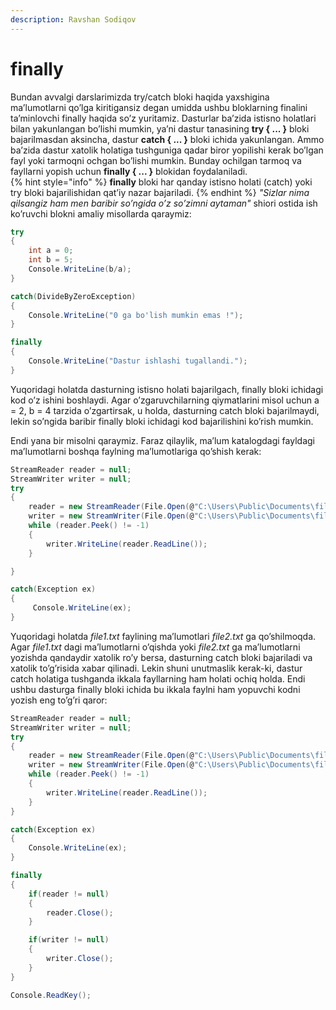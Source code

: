 ```yaml
---
description: Ravshan Sodiqov
---
```

# finally

  Bundan avvalgi  darslarimizda try/catch bloki haqida yaxshigina ma’lumotlarni qo’lga kiritigansiz degan umidda ushbu bloklarning finalini ta’minlovchi finally haqida so’z yuritamiz.
   Dasturlar ba’zida istisno holatlari bilan yakunlangan bo’lishi mumkin, ya’ni dastur tanasining  **try { ... }**  bloki bajarilmasdan aksincha, dastur **catch { ... }** bloki ichida yakunlangan. Ammo ba’zida dastur xatolik holatiga tushguniga qadar biror yopilishi kerak bo’lgan fayl yoki tarmoqni ochgan bo’lishi mumkin.  Bunday ochilgan tarmoq va fayllarni yopish uchun **finally { ... }** blokidan foydalaniladi.  
{% hint style="info" %}
  **finally** bloki har qanday istisno holati (catch) yoki try bloki bajarilishidan qat’iy nazar bajariladi.
{% endhint %}
*"Sizlar nima qilsangiz ham men baribir so’ngida o’z so’zimni aytaman"* shiori ostida ish ko’ruvchi blokni amaliy misollarda qaraymiz:

```csharp
try
{
    int a = 0;
    int b = 5;
    Console.WriteLine(b/a);
}

catch(DivideByZeroException)
{
    Console.WriteLine("0 ga bo'lish mumkin emas !");
}

finally
{
    Console.WriteLine("Dastur ishlashi tugallandi.");
} 
```

Yuqoridagi holatda dasturning istisno holati bajarilgach,  finally bloki ichidagi kod o’z ishini boshlaydi. Agar o’zgaruvchilarning qiymatlarini misol uchun a = 2, b = 4 tarzida o’zgartirsak, u holda, dasturning catch bloki bajarilmaydi, lekin so’ngida baribir finally bloki ichidagi kod bajarilishini ko’rish  mumkin.

Endi yana bir misolni qaraymiz. Faraz qilaylik, ma’lum katalogdagi fayldagi ma’lumotlarni boshqa faylning ma’lumotlariga qo’shish kerak:  
```csharp
StreamReader reader = null;
StreamWriter writer = null;
try
{
    reader = new StreamReader(File.Open(@"C:\Users\Public\Documents\file1.txt", FileMode.Open));
    writer = new StreamWriter(File.Open(@"C:\Users\Public\Documents\file2.txt", FileMode.Append, FileAccess.Write));
    while (reader.Peek() != -1)
    {
        writer.WriteLine(reader.ReadLine());
    }

}

catch(Exception ex)
{
     Console.WriteLine(ex);
}
```

Yuqoridagi holatda _file1.txt_ faylining ma’lumotlari _file2.txt_ ga qo’shilmoqda. Agar _file1.txt_ dagi ma’lumotlarni o’qishda yoki _file2.txt_ ga ma’lumotlarni yozishda qandaydir xatolik ro’y bersa, dasturning catch bloki bajariladi va xatolik to’g’risida xabar qilinadi. Lekin shuni unutmaslik kerak-ki, dastur catch holatiga tushganda ikkala fayllarning ham holati ochiq holda. Endi ushbu dasturga  finally  bloki ichida bu ikkala faylni ham yopuvchi kodni yozish eng to’g’ri qaror:
```csharp
StreamReader reader = null;
StreamWriter writer = null;
try
{
    reader = new StreamReader(File.Open(@"C:\Users\Public\Documents\file1.txt", FileMode.Open));
    writer = new StreamWriter(File.Open(@"C:\Users\Public\Documents\file2.txt", FileMode.Append, FileAccess.Write));
    while (reader.Peek() != -1)
    {
        writer.WriteLine(reader.ReadLine());
    }
}

catch(Exception ex)
{
    Console.WriteLine(ex);
}

finally
{
    if(reader != null)
    {
        reader.Close();
    }

    if(writer != null)
    {
        writer.Close();
    }
}

Console.ReadKey(); 
```
